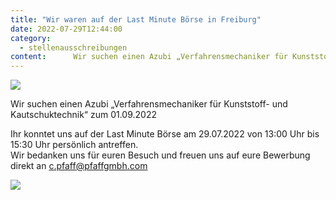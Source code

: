 ```yaml
---
title: "Wir waren auf der Last Minute Börse in Freiburg"
date: 2022-07-29T12:44:00
category:
  - stellenausschreibungen
content:      Wir suchen einen Azubi „Verfahrensmechaniker für Kunststoff- und Kautschuktechnik“ zum 01.09.2022    Ihr konntet uns auf der Last Minute Börse am 29.07.2022 von 13:00 Uhr bis 15:30 Uhr persönlich antreffen.Wir bedanken uns für euren Besuch und freuen uns auf eure Bewerbung direkt an c.pfaff@pfaffgmbh.com     
---
```

![](/ausbildungsplatz-waldkirch-pfaff-gmbh-1024x768.jpg)

Wir suchen einen Azubi „Verfahrensmechaniker für Kunststoff- und Kautschuktechnik“ zum 01.09.2022

Ihr konntet uns auf der Last Minute Börse am 29.07.2022 von 13:00 Uhr bis 15:30 Uhr persönlich antreffen.  
Wir bedanken uns für euren Besuch und freuen uns auf eure Bewerbung direkt an [c.pfaff@pfaffgmbh.com](mailto:c.pfaff@pfaffgmbh.com)

![](/LMB_Flyer_web-720x1024.jpg)
